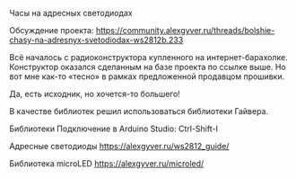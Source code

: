 Часы на адресных светодиодах

Обсуждение проекта:
https://community.alexgyver.ru/threads/bolshie-chasy-na-adresnyx-svetodiodax-ws2812b.233

Всё началось с радиоконструктора купленного на интернет-барахолке. Конструктор оказался сделанным на базе проекта по ссылке выше. Но вот мне как-то «тесно» в рамках предложенной продавцом прошивки.

Да, есть исходник, но хочется-то большего!

В качестве библиотек решил использоваться библиотеки Гайвера.


Библиотеки
Подключение в Arduino Studio: Ctrl-Shift-I


Адресные светодиоды
https://alexgyver.ru/ws2812_guide/

Библиотека microLED
https://alexgyver.ru/microled/
